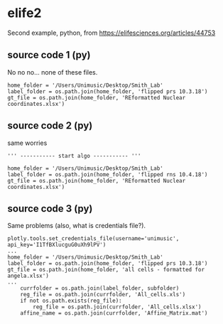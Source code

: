 # elife2

Second example, python, from
<https://elifesciences.org/articles/44753>


## source code 1 (py)

No no no... none of these files.

```
home_folder = '/Users/Unimusic/Desktop/Smith_Lab'
label_folder = os.path.join(home_folder, 'flipped prs 10.3.18')
gt_file = os.path.join(home_folder, 'REformatted Nuclear coordinates.xlsx')
```
	

## source code 2 (py)

same worries

```
''' ----------- start algo ----------- '''

home_folder = '/Users/Unimusic/Desktop/Smith_Lab'
label_folder = os.path.join(home_folder, 'flipped rns 10.4.18')
gt_file = os.path.join(home_folder, 'REformatted Nuclear coordinates.xlsx')
```

## source code 3 (py)

Same problems (also, what is credentials file?).

```
plotly.tools.set_credentials_file(username='unimusic',
api_key='I1TfBXlucguG0uXh9lPV')
...
home_folder = '/Users/Unimusic/Desktop/Smith_Lab'
label_folder = os.path.join(home_folder, 'flipped prs 10.3.18')
gt_file = os.path.join(home_folder, 'all cells - formatted for angela.xlsx')
...
	currfolder = os.path.join(label_folder, subfolder)
	reg_file = os.path.join(currfolder, 'All_cells.xls')
	if not os.path.exists(reg_file):
		reg_file = os.path.join(currfolder, 'All_cells.xlsx')
	affine_name = os.path.join(currfolder, 'Affine_Matrix.mat')
```
